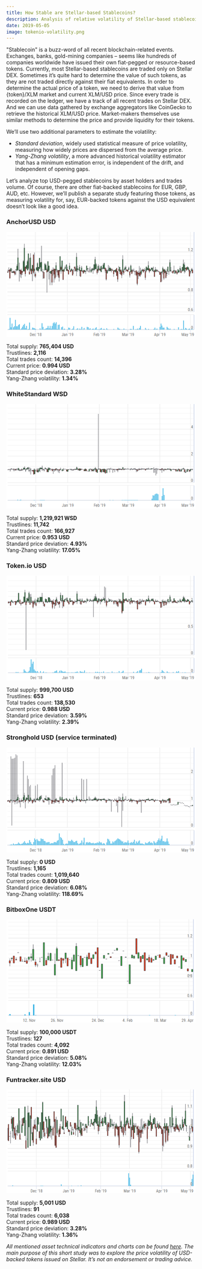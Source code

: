 ```yaml
---
title: How Stable are Stellar-based Stablecoins?
description: Analysis of relative volatility of Stellar-based stablecoins and anchors.
date: 2019-05-05
image: tokenio-volatility.png
---
```


"Stablecoin" is a buzz-word of all recent blockchain-related events. Exchanges, banks, gold-mining companies – seems like hundreds of companies worldwide have issued their own fiat-pegged or resource-based tokens. Currently, most Stellar-based stablecoins are traded only on Stellar DEX. Sometimes it’s quite hard to determine the value of such tokens, as they are not traded directly against their fiat equivalents. In order to determine the actual price of a token, we need to derive that value from {token}/XLM market and current XLM/USD price. Since every trade is recorded on the ledger, we have a track of all recent trades on Stellar DEX. And we can use data gathered by exchange aggregators like CoinGecko to retrieve the historical XLM/USD price. Market-makers themselves use similar methods to determine the price and provide liquidity for their tokens.

We’ll use two additional parameters to estimate the volatility:

* _Standard deviation_, widely used statistical measure of price volatility, measuring how widely prices are dispersed from the average price.
* _Yang-Zhang volatility_, a more advanced historical volatility estimator that has a minimum estimation error, is independent of the drift, and independent of opening gaps.

Let’s analyze top USD-pegged stablecoins by asset holders and trades volume. Of course, there are other fiat-backed stablecoins for EUR, GBP, AUD, etc. However, we’ll publish a separate study featuring those tokens, as measuring volatility for, say, EUR-backed tokens against the USD equivalent doesn’t look like a good idea.

### AnchorUSD USD

![AnchorUSD price chart](anchorusd-volatility.png)

Total supply: **765,404 USD**  
Trustlines: **2,116**  
Total trades count: **14,396**  
Current price: **0.994 USD**  
Standard price deviation: **3.28%**  
Yang-Zhang volatility: **1.34%**

### WhiteStandard WSD

![WhiteStandard price chart](whitestandard-volatility.png)

Total supply: **1,219,921 WSD**  
Trustlines: **11,742**  
Total trades count: **166,927**  
Current price: **0.953 USD**  
Standard price deviation: **4.93%**  
Yang-Zhang volatility: **17.05%**

### Token.io USD

![Token.io price chart](tokenio-volatility.png)

Total supply: **999,700 USD**  
Trustlines: **653**  
Total trades count: **138,530**  
Current price: **0.988 USD**  
Standard price deviation: **3.59%**  
Yang-Zhang volatility: **2.39%**

### Stronghold USD (service terminated)

![Stronghold price chart](stronghold-volatility.png)

Total supply: **0 USD**  
Trustlines: **1,165**  
Total trades count: **1,019,640**  
Current price: **0.809 USD**  
Standard price deviation: **6.08%**  
Yang-Zhang volatility: **118.69%**

### BitboxOne USDT

![BitboxOne price chart](bitboxone-volatility.png)

Total supply: **100,000 USDT**  
Trustlines: **127**  
Total trades count: **4,092**  
Current price: **0.891 USD**  
Standard price deviation: **5.08%**  
Yang-Zhang volatility: **12.03%**

### Funtracker.site USD

![Funtracker.site price chart](funtracker-volatility.png)

Total supply: **5,001 USD**  
Trustlines: **91**  
Total trades count: **6,038**  
Current price: **0.989 USD**  
Standard price deviation: **3.28%**  
Yang-Zhang volatility: **1.36%**

_All mentioned asset technical indicators and charts can be found [here](https://preview.stellar.expert/explorer/public). The main purpose of this short study was to explore the price volatility of USD-backed tokens issued on Stellar. It’s not an endorsement or trading advice._